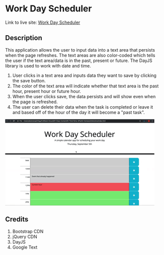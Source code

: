 # Work Day Scheduler

Link to live site: [Work Day Scheduler](https://epalermobootcamp.github.io/scheduler.github.io/)

## Description

This application allows the user to input data into a text area that persists when the page refreshes. The text areas are also color-coded which tells the user if the text area/data is in the past, present or future. The DayJS library is used to work with date and time.

1. User clicks in a text area and inputs data they want to save by clicking the save button.
2. The color of the text area will indicate whether that text area is the past hour, present hour or future hour.
3. When the user clicks save, the data persists and will show even when the page is refreshed.
4. The user can delete their data when the task is completed or leave it and based off of the hour of the day it will become a "past task".

![Work Day Scheduler](05-third-party-apis-homework-demo.gif)


## Credits

1. Bootstrap CDN
2. jQuery CDN
3. DayJS
4. Google Text
